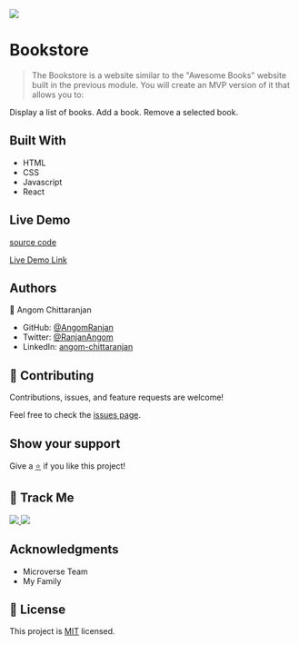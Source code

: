 [![](https://img.shields.io/badge/Micronaut-Angom%20Chittaranjan-blue)](https://github.com/AngomRanjan)

# Bookstore

> The Bookstore is a website similar to the "Awesome Books" website built in the previous module. You will create an MVP version of it that allows you to:

Display a list of books.
Add a book.
Remove a selected book.

## Built With

- HTML
- CSS
- Javascript
- React

## Live Demo
[source code](https://github.com/AngomRanjan/bookstore)

[Live Demo Link](https://angomranjan.github.io/bookstore/)

## Authors

👤 Angom Chittaranjan

- GitHub: [@AngomRanjan](https://github.com/AngomRanjan)
- Twitter: [@RanjanAngom](https://twitter.com/RanjanAngom)
- LinkedIn: [angom-chittaranjan](https://linkedin.com/in/angom-chittaranjan)

## 🤝 Contributing

Contributions, issues, and feature requests are welcome!

Feel free to check the [issues page](https://github.com/AngomRanjan/bookstore/issues).

## Show your support

Give a [⭐️](https://github.com/AngomRanjan/bookstore/stargazers) if you like this project!

## :footprints: Track Me

<a href="https://twitter.com/RanjanAngom?ref_src=twsrc%5Etfw" class="twitter-follow-button" data-show-count="false">
<img src="https://img.shields.io/badge/-@RanjanAngom-blue?style=flat&logo=twitter&logoColor=white">
</a>

<a class="github-button" href="https://github.com/AngomRanjan" aria-label="Follow @AngomRanjan on GitHub">
 <img src="https://img.shields.io/badge/-@AngomRanjan-green?style=flat&logo=github&logoColor=white">
</a>

## Acknowledgments
- Microverse Team
- My Family

## 📝 License

This project is [MIT](LICENSE) licensed.
